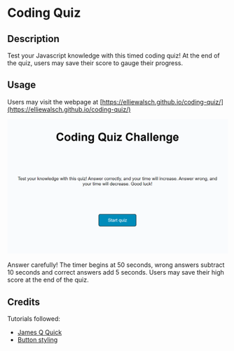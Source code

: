 # Coding Quiz

## Description

Test your Javascript knowledge with this timed coding quiz! At the end of the quiz, users may save their score to gauge their progress. 

## Usage

Users may visit the webpage at [https://elliewalsch.github.io/coding-quiz/](https://elliewalsch.github.io/coding-quiz/)

![Image of coding quiz](./Assets/Screenshot-coding-quiz.png)

Answer carefully! The timer begins at 50 seconds, wrong answers subtract 10 seconds and correct answers add 5 seconds. Users may save their high score at the end of the quiz. 

## Credits

Tutorials followed: 

 - [James Q Quick](https://www.youtube.com/watch?v=jfOv18lCMmw&ab_channel=JamesQQuick) 
 - [Button styling](https://www.w3schools.com/css/css3_buttons.asp) 

